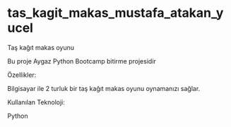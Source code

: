 # tas_kagit_makas_mustafa_atakan_yucel

Taş kağıt makas oyunu

Bu proje Aygaz Python Bootcamp bitirme projesidir

Özellikler:

Bilgisayar ile 2 turluk bir taş kağıt makas oyunu oynamanızı sağlar.

Kullanılan Teknoloji:

Python
